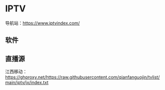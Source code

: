 # IPTV

导航站：https://www.iptvindex.com/

## 软件


## 直播源

江西移动：https://ghproxy.net/https://raw.githubusercontent.com/qianfanguojin/tvlist/main/iptv/jx/index.txt
